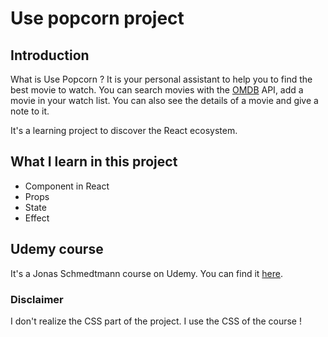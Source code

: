 # Use popcorn project

## Introduction

What is Use Popcorn ? It is your personal assistant to help you to find the best movie to watch. You can search movies with the [OMDB](https://www.omdbapi.com/) API, add a movie in your watch list. You can also see the details of a movie and give a note to it.

It's a learning project to discover the React ecosystem.

## What I learn in this project

- Component in React
- Props
- State
- Effect

## Udemy course

It's a Jonas Schmedtmann course on Udemy. You can find it [here](https://www.udemy.com/course/the-ultimate-react-course/).

### Disclaimer

I don't realize the CSS part of the project. I use the CSS of the course !
